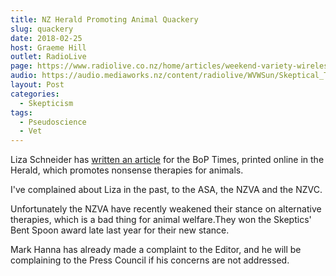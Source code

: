 ```yaml
---
title: NZ Herald Promoting Animal Quackery
slug: quackery
date: 2018-02-25
host: Graeme Hill
outlet: RadioLive
page: https://www.radiolive.co.nz/home/articles/weekend-variety-wireless/2018/02/skeptical-thoughts--laying-eggs--animal-quackery-and-the-spaghet.html
audio: https://audio.mediaworks.nz/content/radiolive/WVWSun/Skeptical_Thoughts.mp3
layout: Post
categories:
  - Skepticism
tags:
  - Pseudoscience
  - Vet
---
```


Liza Schneider has [written an article](http://www.nzherald.co.nz/animals-pets/news/article.cfm?c_id=500834&objectid=11999154) for the BoP Times, printed online in the Herald, which promotes nonsense therapies for animals.

<!-- more -->

I've complained about Liza in the past, to the ASA, the NZVA and the NZVC.

Unfortunately the NZVA have recently weakened their stance on alternative therapies, which is a bad thing for animal welfare.They won the Skeptics' Bent Spoon award late last year for their new stance.

Mark Hanna has already made a complaint to the Editor, and he will be complaining to the Press Council if his concerns are not addressed.
